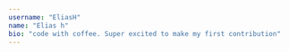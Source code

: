 ```yaml
---
username: "EliasH"
name: "Elias h"
bio: "code with coffee. Super excited to make my first contribution"
---
```


